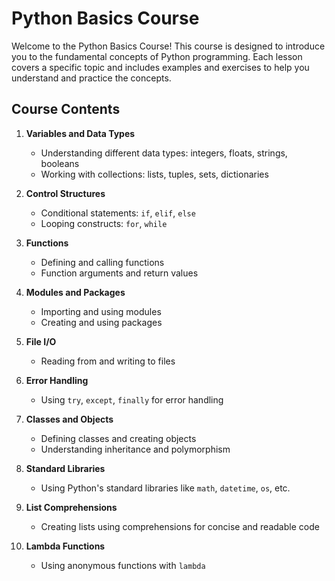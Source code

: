 # Python Basics Course

Welcome to the Python Basics Course! This course is designed to introduce you to the fundamental concepts of Python programming. Each lesson covers a specific topic and includes examples and exercises to help you understand and practice the concepts.

## Course Contents

1. **Variables and Data Types**
   - Understanding different data types: integers, floats, strings, booleans
   - Working with collections: lists, tuples, sets, dictionaries

2. **Control Structures**
   - Conditional statements: `if`, `elif`, `else`
   - Looping constructs: `for`, `while`

3. **Functions**
   - Defining and calling functions
   - Function arguments and return values

4. **Modules and Packages**
   - Importing and using modules
   - Creating and using packages

5. **File I/O**
   - Reading from and writing to files

6. **Error Handling**
   - Using `try`, `except`, `finally` for error handling

7. **Classes and Objects**
   - Defining classes and creating objects
   - Understanding inheritance and polymorphism

8. **Standard Libraries**
   - Using Python's standard libraries like `math`, `datetime`, `os`, etc.

9. **List Comprehensions**
   - Creating lists using comprehensions for concise and readable code

10. **Lambda Functions**
    - Using anonymous functions with `lambda`


